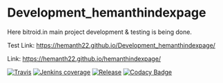 # Development_hemanthindexpage
Here bitroid.in main project development & testing is being done.

Test Link: https://hemanth22.github.io/Development_hemanthindexpage/

Link: https://hemanth22.github.io/hemanthindexpage/

[![Travis](https://img.shields.io/travis/rust-lang/rust.svg?style=plastic)]()
[![Jenkins coverage](https://img.shields.io/jenkins/c/https/jenkins.qa.ubuntu.com/view/Utopic/view/All/job/address-book-service-utopic-i386-ci.svg?style=plastic)]()
[![Release](https://img.shields.io/badge/release-August%202018-brightgreen.svg?style=plastic)]()
[![Codacy Badge](https://api.codacy.com/project/badge/Grade/a04dac1283624338bbd0b1e33ca3f839)](https://www.codacy.com/app/hemanth22hemu/Development_hemanthindexpage?utm_source=github.com&amp;utm_medium=referral&amp;utm_content=hemanth22/Development_hemanthindexpage&amp;utm_campaign=Badge_Grade)
